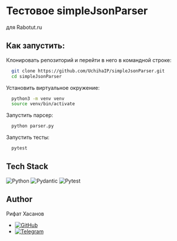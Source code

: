# Тестовое simpleJsonParser

для Rabotut.ru

## Как запустить:
Клонировать репозиторий и перейти в него в командной строке:

```bash
  git clone https://github.com/UchihaIP/simpleJsonParser.git
  cd simpleJsonParser
```

Установить виртуальное окружение:

```bash
  python3 -m venv venv
  source venv/bin/activate
```

Запустить парсер:

```bash
  python parser.py
```

Запустить тесты:
```bash
  pytest
```



## Tech Stack

![Python](https://img.shields.io/badge/python-3670A0?style=for-the-badge&logo=python&logoColor=ffdd54)
![Pydantic](https://img.shields.io/badge/Pydantic-%23FA0F00.svg?style=for-the-badge&logo=Pydantic&logoColor=white)
![Pytest](https://img.shields.io/badge/pytest-12100E?style=for-the-badge&logo=pytest&logoColor=white)

## Author

Рифат Хасанов
- [![GitHub](https://img.shields.io/badge/github-%23121011.svg?style=for-the-badge&logo=github&logoColor=white)](https://github.com/UchihaIP)
- [![Telegram](https://img.shields.io/badge/Telegram-2CA5E0?style=for-the-badge&logo=telegram&logoColor=white)](https://t.me/lawlietLL)
